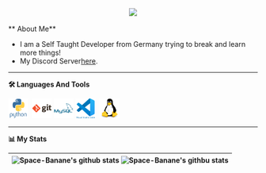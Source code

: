 <div align="center">
  <img src="https://cdn.reversed.dev/pictures/banner.png" height="300"/>
</div>

** About Me**

-  I am a Self Taught Developer from Germany trying to break and learn more things!
-  My Discord Server[here]([https://discord.gg/dyqmYDgfsr](https://discord.gg/6DB4npnZEW)).
---
**🛠️ Languages And Tools**

<img src="https://github.com/devicons/devicon/blob/master/icons/python/python-original-wordmark.svg" title="Python" alt="Python" width="40" height="40"/>&nbsp;
<img src="https://github.com/devicons/devicon/blob/master/icons/git/git-original-wordmark.svg" title="Git" alt="Git" width="40" height="40"/>
<img src="https://github.com/devicons/devicon/blob/master/icons/mysql/mysql-plain-wordmark.svg" title="Git" alt="Git" width="40" height="40"/>
<img src="https://github.com/devicons/devicon/blob/master/icons/vscode/vscode-original-wordmark.svg" title="Visual Studio Code" alt="Visual Studio Code" width="40" height="40"/>&nbsp;
<img src="https://github.com/devicons/devicon/blob/master/icons/linux/linux-original.svg" title="Linux" alt="Linux " width="40" height="40"/>&nbsp;

---

**📊 My Stats**

| <img align="center" src="https://github-readme-stats.vercel.app/api?username=Space-Banane&show_icons=true&count-private=true&include_all_commits=true&theme=buefy&hide_border=true&hide=contribs" alt="Space-Banane's github stats" />  <img align="center" src="https://github-readme-stats.vercel.app/api/top-langs/?username=Space-Banane&layout=compact&count-private=true&include_all_commits=true&theme=buefy&hide_border=true" alt="Space-Banane's githbu stats" /> |
| -------------------------- |
